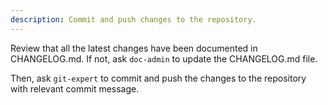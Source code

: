 ```yaml
---
description: Commit and push changes to the repository.
---
```


Review that all the latest changes have been documented in CHANGELOG.md. If not, ask `doc-admin` to update the CHANGELOG.md file.

Then, ask `git-expert` to commit and push the changes to the repository with relevant commit message.